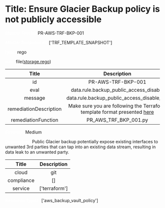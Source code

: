 



# Title: Ensure Glacier Backup policy is not publicly accessible


***<font color="white">Master Test Id:</font>*** PR-AWS-TRF-BKP-001

***<font color="white">Master Snapshot Id:</font>*** ['TRF_TEMPLATE_SNAPSHOT']

***<font color="white">type:</font>*** rego

***<font color="white">rule:</font>*** file([storage.rego])  
  
  
  
  

|Title|Description|
| :---: | :---: |
|id|PR-AWS-TRF-BKP-001|
|eval|data.rule.backup_public_access_disable|
|message|data.rule.backup_public_access_disable_err|
|remediationDescription|Make sure you are following the Terraform template format presented <a href='https://registry.terraform.io/providers/hashicorp/aws/latest/docs/resources/backup_vault_policy' target='_blank'>here</a>|
|remediationFunction|PR_AWS_TRF_BKP_001.py|


***<font color="white">Severity:</font>*** Medium

***<font color="white">Description:</font>*** Public Glacier backup potentially expose existing interfaces to unwanted 3rd parties that can tap into an existing data stream, resulting in data leak to an unwanted party.  
  
  

|Title|Description|
| :---: | :---: |
|cloud|git|
|compliance|[]|
|service|['terraform']|


***<font color="white">Resource Types:</font>*** ['aws_backup_vault_policy']


[storage.rego]: https://github.com/prancer-io/prancer-compliance-test/tree/master/aws/terraform/storage.rego
